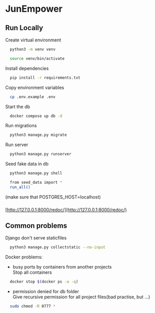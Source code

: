 
# JunEmpower

## Run Locally

Create virtual environment

```bash
  python3 -m venv venv
```

```bash
  source venv/bin/activate
```

Install dependencies

```bash
  pip install -r requirements.txt
```
Copy environment variables

```bash
  cp .env.example .env
```
Start the db

```bash
  docker compose up db -d
```
Run migrations

```bash
  python3 manage.py migrate
```
Run server

```bash
  python3 manage.py runserver
```
Seed fake data in db

```bash
  python3 manage.py shell
```
```bash
  from seed_data import *
  run_all()
```
(make sure that POSTGRES_HOST=localhost)
### 

[http://127.0.0.1:8000/redoc/](http://127.0.0.1:8000/redoc/)


## Common problems

Django don't serve staticfiles

```bash
  python3 manage.py collectstatic --no-input
```
Docker problems:
- busy ports by containers from another projects<br>
Stop all containers

```bash
  docker stop $(docker ps -a -q)
```
- permission denied for db folder<br>
Give recursive permission for all project files(bad practise, but ...)
```bash
  sudo chmod -R 0777 *
```

